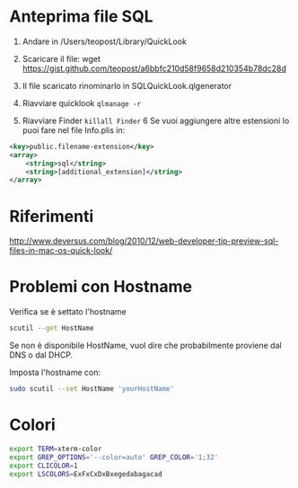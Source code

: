 # Anteprima file SQL

1. Andare in /Users/teopost/Library/QuickLook
2. Scaricare il file: 
wget https://gist.github.com/teopost/a6bbfc210d58f9658d210354b78dc28d

3. Il file scaricato rinominarlo in SQLQuickLook.qlgenerator
4. Riavviare quicklook ```qlmanage -r```
5. Riavviare Finder ```killall Finder```
6 Se vuoi aggiungere altre estensioni lo puoi fare nel file Info.plis in:

 ```xml
 <key>public.filename-extension</key>
 <array>
     <string>sql</string>
     <string>[additional_extension]</string>
 </array>
 ```
 
# Riferimenti

http://www.deversus.com/blog/2010/12/web-developer-tip-preview-sql-files-in-mac-os-quick-look/

# Problemi con Hostname

Verifica se è settato l'hostname

```bash
scutil --get HostName
```

Se non è disponibile HostName, vuol dire che probabilmente proviene dal DNS o dal DHCP.

Imposta l'hostname con:

```bash
sudo scutil --set HostName 'yourHostName'
```

# Colori

```bash
export TERM=xterm-color
export GREP_OPTIONS='--color=auto' GREP_COLOR='1;32'
export CLICOLOR=1
export LSCOLORS=ExFxCxDxBxegedabagacad
```

